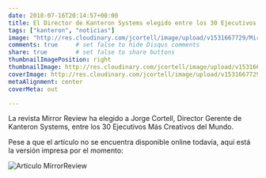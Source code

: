 ```yaml
---
date: 2018-07-16T20:14:57+00:00
title: El Director de Kanteron Systems elegido entre los 30 Ejecutivos Más Creativos del Mundo
tags: ["kanteron", "noticias"]
image: "http://res.cloudinary.com/jcortell/image/upload/v1531667729/MirrorReviewCreativeCEOs.jpg"
comments: true     # set false to hide Disqus comments
share: true        # set false to share buttons
thumbnailImagePosition: right
thumbnailImage: http://res.cloudinary.com/jcortell/image/upload/v1531667729/MirrorReviewCreativeCEOs.jpg
coverImage: http://res.cloudinary.com/jcortell/image/upload/v1531667729/MirrorReviewCreativeCEOs.jpg
metaAlignment: center
coverMeta: out

---
```

La revista Mirror Review ha elegido a Jorge Cortell, Director Gerente de Kanteron Systems, entre los 30 Ejecutivos Más Creativos del Mundo.

<!--more-->
Pese a que el artículo no se encuentra disponible online todavía, aquí está la versión impresa por el momento:

![Artículo MirrorReview](http://res.cloudinary.com/jcortell/image/upload/v1531667729/MirrorReviewCreativeCEOs.jpg)
